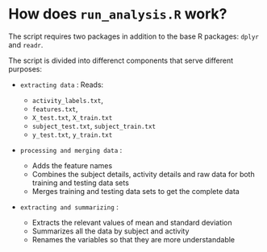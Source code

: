 # How does `run_analysis.R` work?

The script requires two packages in addition to the base R packages: `dplyr` and `readr`.

The script is divided into differenct components that serve different purposes:

* `extracting data` : Reads:
  - `activity_labels.txt`, 
  - `features.txt`,
  - `X_test.txt`, `X_train.txt` 
  - `subject_test.txt`, `subject_train.txt` 
  - `y_test.txt`, `y_train.txt` 

* `processing and merging data` :
  - Adds the feature names
  - Combines the subject details, activity details and raw data for both training and testing data sets
  - Merges training and testing data sets to get the complete data

* `extracting and summarizing` :
  - Extracts the relevant values of mean and standard deviation
  - Summarizes all the data by subject and activity
  - Renames the  variables so that they are more understandable


